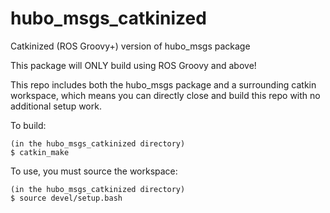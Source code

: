 hubo_msgs_catkinized
====================

Catkinized (ROS Groovy+) version of hubo_msgs package

This package will ONLY build using ROS Groovy and above!

This repo includes both the hubo_msgs package and a surrounding catkin workspace, which means you can directly close and build this repo with no additional setup work.

To build:

```
(in the hubo_msgs_catkinized directory)
$ catkin_make
```

To use, you must source the workspace:

```
(in the hubo_msgs_catkinized directory)
$ source devel/setup.bash
```

